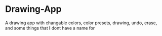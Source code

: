 # Drawing-App

A drawing app with changable colors, color presets, drawing, undo,
erase, and some things that I dont have a name for
